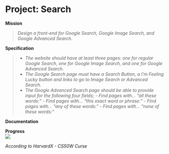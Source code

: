 # Project: Search

**Mission** 
>_Design a front-end for Google Search, Google Image Search, and Google Advanced Search._

**Specification**
>- _The website should have at least three pages: one for regular Google Search, one for Google Image Search, and one for Google Advanced Search._
>- _The Google Search page must have a Search Button, a I’m Feeling Lucky button and links to go to Image Search or Advanced Search._
>- _The Google Advanced Search page should be able to provide input for the following four fields;_
    - _Find pages with… “all these words:”_
    - _Find pages with… “this exact word or phrase:”_
    - _Find pages with… “any of these words:”_
    - _Find pages with… “none of these words:”_

**Documentation**

**Progress**   
![](https://geps.dev/progress/80)
   
   
_According to HarvardX -  CS50W Curse_
